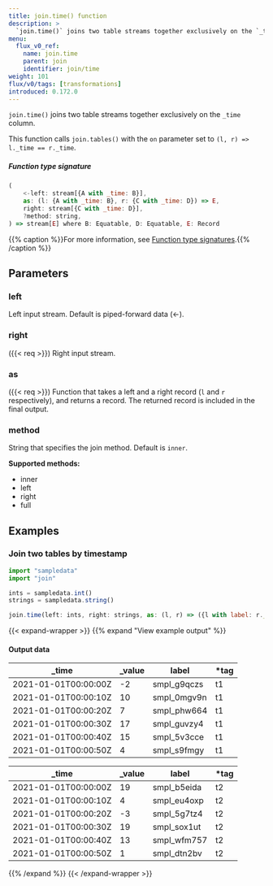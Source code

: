 ```yaml
---
title: join.time() function
description: >
  `join.time()` joins two table streams together exclusively on the `_time` column.
menu:
  flux_v0_ref:
    name: join.time
    parent: join
    identifier: join/time
weight: 101
flux/v0/tags: [transformations]
introduced: 0.172.0
---
```


<!------------------------------------------------------------------------------

IMPORTANT: This page was generated from comments in the Flux source code. Any
edits made directly to this page will be overwritten the next time the
documentation is generated. 

To make updates to this documentation, update the function comments above the
function definition in the Flux source code:

https://github.com/influxdata/flux/blob/master/stdlib/join/join.flux#L265-L272

Contributing to Flux: https://github.com/influxdata/flux#contributing
Fluxdoc syntax: https://github.com/influxdata/flux/blob/master/docs/fluxdoc.md

------------------------------------------------------------------------------->

`join.time()` joins two table streams together exclusively on the `_time` column.

This function calls `join.tables()` with the `on` parameter set to `(l, r) => l._time == r._time`.

##### Function type signature

```js
(
    <-left: stream[{A with _time: B}],
    as: (l: {A with _time: B}, r: {C with _time: D}) => E,
    right: stream[{C with _time: D}],
    ?method: string,
) => stream[E] where B: Equatable, D: Equatable, E: Record
```

{{% caption %}}For more information, see [Function type signatures](/flux/v0/function-type-signatures/).{{% /caption %}}

## Parameters

### left

Left input stream. Default is piped-forward data (<-).



### right
({{< req >}})
Right input stream.



### as
({{< req >}})
Function that takes a left and a right record (`l` and `r` respectively), and returns a record.
The returned record is included in the final output.



### method

String that specifies the join method. Default is `inner`.

**Supported methods:**
- inner
- left
- right
- full


## Examples

### Join two tables by timestamp

```js
import "sampledata"
import "join"

ints = sampledata.int()
strings = sampledata.string()

join.time(left: ints, right: strings, as: (l, r) => ({l with label: r._value}))

```

{{< expand-wrapper >}}
{{% expand "View example output" %}}

#### Output data

| _time                | _value  | label       | *tag |
| -------------------- | ------- | ----------- | ---- |
| 2021-01-01T00:00:00Z | -2      | smpl_g9qczs | t1   |
| 2021-01-01T00:00:10Z | 10      | smpl_0mgv9n | t1   |
| 2021-01-01T00:00:20Z | 7       | smpl_phw664 | t1   |
| 2021-01-01T00:00:30Z | 17      | smpl_guvzy4 | t1   |
| 2021-01-01T00:00:40Z | 15      | smpl_5v3cce | t1   |
| 2021-01-01T00:00:50Z | 4       | smpl_s9fmgy | t1   |

| _time                | _value  | label       | *tag |
| -------------------- | ------- | ----------- | ---- |
| 2021-01-01T00:00:00Z | 19      | smpl_b5eida | t2   |
| 2021-01-01T00:00:10Z | 4       | smpl_eu4oxp | t2   |
| 2021-01-01T00:00:20Z | -3      | smpl_5g7tz4 | t2   |
| 2021-01-01T00:00:30Z | 19      | smpl_sox1ut | t2   |
| 2021-01-01T00:00:40Z | 13      | smpl_wfm757 | t2   |
| 2021-01-01T00:00:50Z | 1       | smpl_dtn2bv | t2   |

{{% /expand %}}
{{< /expand-wrapper >}}
